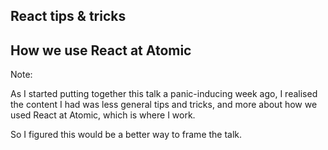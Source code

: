 ## React tips & tricks <!-- .element: style="text-decoration: line-through; color: #AAA;" -->
## How we use React at Atomic

Note:

As I started putting together this talk a panic-inducing week ago, I realised the content I had was less general tips and tricks, and more about how we used React at Atomic, which is where I work.

So I figured this would be a better way to frame the talk.
